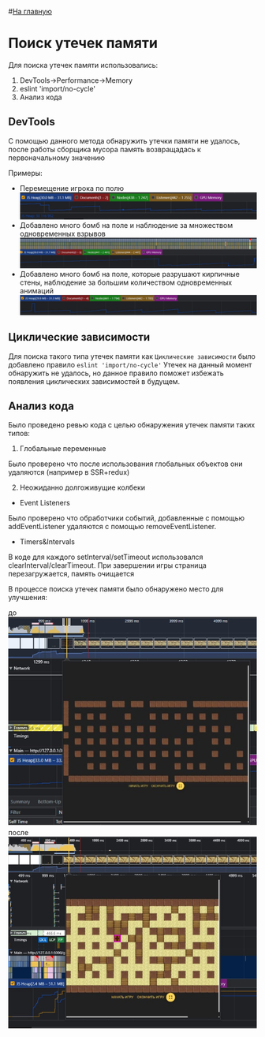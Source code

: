 #[На главную](../README.md)
# Поиск утечек памяти

Для поиска утечек памяти использовались:

1. DevTools->Performance->Memory
2. eslint 'import/no-cycle'
3. Анализ кода

## DevTools

С помощью данного метода обнаружить утечки памяти не удалось, после работы сборщика мусора память возвращадась к
первоначальному значению

Примеры:

- Перемещение игрока по полю![](memory-leaks/hero-simple-movements.jpg)
- Добавлено много бомб на поле и наблюдение за множеством одновременных взрывов![](memory-leaks/many-bombs-fired.jpg)
- Добавлено много бомб на поле, которые разрушают кирпичные стены, наблюдение за большим количеством одновременных
  анимаций![](memory-leaks/many-objects-bombed.jpg)

## Циклические зависимости
Для поиска такого типа утечек памяти как `Циклические зависимости`
было добавлено правило `eslint 'import/no-cycle'`
Утечек на данный момент обнаружить не удалось, но данное правило поможет избежать 
появления циклических зависимостей в будущем.

## Анализ кода
Было проведено ревью кода с целью обнаружения утечек памяти таких типов:

1. Глобальные переменные

Было проверено что после использования глобальных объектов они удаляются (например в SSR+redux)

2. Неожиданно долгоживущие колбеки
 - Event Listeners 

Было проверено что обработчики событий, добавленные с помощью addEventListener
удаляются с помощью removeEventListener.
 - Timers&Intervals

В коде для каждого setInterval/setTimeout использовался clearInterval/clearTimeout. 
При завершении игры страница перезагружается, память очищается

В процессе поиска утечек памяти было обнаружено место для улучшения:

до ![](memory-leaks/improvement1.jpg)
после ![](memory-leaks/improvement1-after.jpg)

